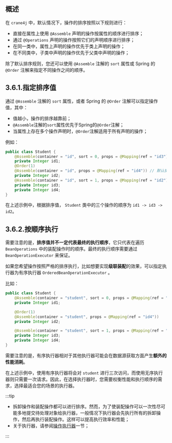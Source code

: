 ## 概述

在 `crane4j` 中，默认情况下，操作的排序按照以下规则进行：

- 直接在属性上使用 `@Assemble` 声明的操作按属性的顺序进行排序；
- 通过 `@Operations` 声明的操作按照它们的声明顺序进行排序；
- 在同一类中，属性上声明的操作优先于类上声明的操作；
- 在不同类中，子类中声明的操作优先于父类中声明的操作；

除了默认排序规则，您还可以使用 `@Assemble` 注解的 `sort` 属性或 Spring 的 `@Order` 注解来指定不同操作之间的顺序。

## 3.6.1.指定排序值

通过 `@Assemble` 注解的 `sort` 属性，或者 Spring 的 `@Order` 注解可以指定操作值，其中：

- 值越小，操作的排序越靠前；
- `@Assemble`注解的`sort`属性优先于Spring的`@Order`注解；
- 当属性上存在多个操作声明时，`@Order`注解适用于所有声明的操作；

例如：

~~~java
public class Student {
    @Assemble(container = "id", sort = 0, props = @Mapping(ref = "id3"))
    private Integer id1;
    @Order(1)
    @Assemble(container = "id", props = @Mapping(ref = "id4")) // 默认排序值为 Integer.MAX_VALUE
    private Integer id2;
    @Assemble(container = "id", sort = 1, props = @Mapping(ref = "id2"))
    private Integer id3;
    private Integer id4;
}
~~~

在上述示例中，根据排序值， `Student` 类中的三个操作的顺序为 `id1 -> id3 -> id2`。

## 3.6.2.按顺序执行

需要注意的是，**排序值并不一定代表最终的执行顺序**，它只代表在遍历 `BeanOperations` 中的装配操作时的顺序。最终的执行顺序需要通过 `BeanOperationExecutor` 来保证。

如果您希望操作按照严格的排序执行，比如想要实现**级联装配**的效果，可以指定执行器为有序执行器 `OrderedBeanOperationExecutor` 。

比如：

~~~java
public class Student {
    @Assemble(container = "student", sort = 0, props = @Mapping(ref = "id3"))
    private Integer id1;

    @Order(1)
    @Assemble(container = "student", props = @Mapping(ref = "id4"))
    private Integer id2;

    @Assemble(container = "student", sort = 1, props = @Mapping(ref = "id2"))
    private Integer id3;
    private Integer id4;
}
~~~

需要注意的是，有序执行器相对于其他执行器可能会在数据源获取方面产生**额外的性能消耗**。

在上述示例中，使用有序执行器将会对 `student` 进行三次访问，而使用无序执行器则只需要一次请求。因此，在选择执行器时，您需要权衡性能和执行顺序的需求，选择最适合您的场景的执行器。

:::tip

- 拆卸操作和装配操作都可以进行排序。然而，为了使装配操作可以一次性尽可能多地提交待处理对象给执行器，一般情况下执行器会先执行所有的拆卸操作，然后再执行装配操作。这样可以提高执行效率和性能；
- 关于执行器，请参阅[操作执行器](./../execute/4.3.操作执行器.md)一节；

:::